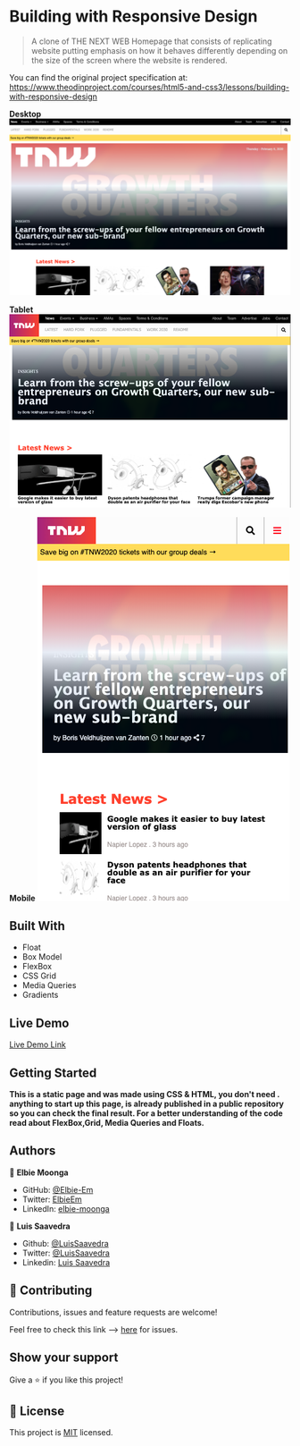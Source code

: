 # Building with Responsive Design
> A clone of THE NEXT WEB Homepage that consists of replicating website putting emphasis on how it behaves differently depending on the size of the screen where the website is rendered.

You can find the original project specification at: https://www.theodinproject.com/courses/html5-and-css3/lessons/building-with-responsive-design

**Desktop**
![screenshot](./assets/desktop_screenshot_img.png)

**Tablet**
![screenshot](./assets/tablet_screenshot_img.png)

**Mobile**
![screenshot](./assets/mobile_screenshot_img.png)

## Built With

- Float
- Box Model
- FlexBox
- CSS Grid
- Media Queries
- Gradients

## Live Demo

[Live Demo Link](https://rawcdn.githack.com/Elbie-em/Building-with-Responsive-Design/2471deae3ffbbe58def566c2c48069d815d79b43/index.html)


## Getting Started

**This is a static page and was made using  CSS & HTML, you don't need .**
**anything to start up this page, is already published in a public repository so you can check the final result. For a better understanding of the code read about FlexBox,Grid, Media Queries and Floats.**


## Authors

👤 **Elbie Moonga**

- GitHub: [@Elbie-Em](https://github.com/Elbie-em)
- Twitter: [ElbieEm](https://twitter.com/ElbieEm)
- LinkedIn: [elbie-moonga](https://www.linkedin.com/in/elbie-moonga-253bbb12b/)

👤 **Luis Saavedra**

- Github: [@LuisSaavedra](https://github.com/nriqu322)
- Twitter: [@LuisSaavedra](https://twitter.com/nriqu322)
- Linkedin: [Luis Saavedra](https://linkedin.com/in/luis-saavedra-sanchez/)


## 🤝 Contributing

Contributions, issues and feature requests are welcome!

Feel free to check this link --> [here](https://github.com/Elbie-em/Building-with-Responsive-Design/issues) for issues.

## Show your support

Give a ⭐️ if you like this project!


## 📝 License

This project is [MIT](lic.url) licensed.
